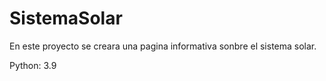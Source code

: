 # SistemaSolar

En este proyecto se creara una pagina informativa sonbre el sistema solar.

Python: 3.9

